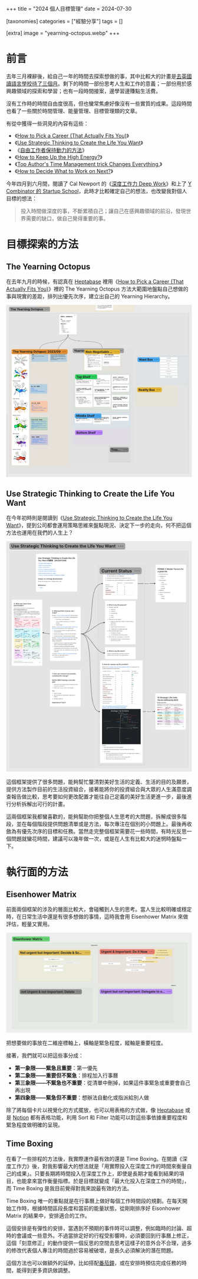 +++
title = "2024 個人目標管理"
date = 2024-07-30

[taxonomies]
categories = ["經驗分享"]
tags = []

[extra]
image = "yearning-octopus.webp"
+++

# 前言
去年三月裸辭後，給自己一年的時間去探索想做的事，其中比較大的計畫是[去英國讀語言學校待了三個月](@/blog/2023-wimbledon-language-school/index.md)。剩下的時間一部份思考人生和工作的意義；一部份用於感興趣領域的探索和學習；也有一段時間接案，邊學習邊賺點生活費。

沒有工作時的時間自由度很高，但也蠻常焦慮好像沒有一些實質的成果。這段時間也看了一些關於時間管理、能量管理、目標管理類的文章。

有從中獲得一些洞見的內容有這些：
* 《[How to Pick a Career (That Actually Fits You)](@/wisdom/articles/picking-career/index.md)》
* 《[Use Strategic Thinking to Create the Life You Want](https://hbr.org/2023/12/use-strategic-thinking-to-create-the-life-you-want/)》
* 《[自由工作者保持動力的方法](@/wisdom/articles/how-i-stay-motivative-as-a-solo-creator/index.md)》
* 《[How to Keep Up the High Energy?](@/wisdom/videos/how-to-keep-up-the-high-energy/index.md)》
* 《[Top Author's Time Management trick Changes Everything.](https://youtu.be/0q7lW8OJ59U)》
* 《[How to Decide What to Work on Next?](https://nesslabs.com/decide-what-to-work-on-next)》

今年四月到六月間，閱讀了 Cal Newport 的《[深度工作力 Deep Work](https://www.goodreads.com/book/show/25744928-deep-work)》和上了 [Y Combinator 的 Startup School](https://startupschool.org)，此時才比較確定自己的想法，也改變我對個人目標的想法：

> 投入時間做深度的事，不斷累積自己；讓自己在感興趣領域的前沿，發現世界需要的缺口，做自己覺得重要的事。

# 目標探索的方法

## The Yearning Octopus
在去年九月的時候，有認真在 [Heptabase](@/blog/heptabase/index.md) 裡用《[How to Pick a Career (That Actually Fits You)](https://waitbutwhy.com/2018/04/picking-career.html)》裡的 The Yearning Octopus 方法大範圍地盤點自己想做的事與現實的差距，排列出優先次序，建立出自己的 Yearning Hierarchy。

![](yearning-octopus.webp)

## Use Strategic Thinking to Create the Life You Want
在今年初時則是閱讀到《[Use Strategic Thinking to Create the Life You Want](https://hbr.org/2023/12/use-strategic-thinking-to-create-the-life-you-want/)》，提到公司都會運用策略思維來盤點現況、決定下一步的走向，何不把這個方法也運用在我們的人生上？

![](strategic-thinking.webp)

這個框架提供了很多問題，能夠幫忙釐清對美好生活的定義、生活的目的及願景，提供方法製作目前的生活投資組合，接著能將你的投資組合與大眾的人生滿意度調查報告做比較，思考要如何更改配置才能往自己定義的美好生活更進一步，最後進行分析拆解出可行的計畫。

這兩個框架我都蠻喜歡的，能夠幫助你把整個人生思考的大問題，拆解成很多階段，並在每個階段提供問題清單或是方法，每次專注在個別的小問題上。最後再收斂為有優先次序的目標和任務。當然走完整個框架需要花一些時間，有時光反思一個問題就蠻花時間，建議可以幾年做一次，或是在人生有比較大的迷惘時盤點一下。

# 執行面的方法

## Eisenhower Matrix

前面兩個框架的涉及的層面比較大，會碰觸到人生的思考。當人生比較明確或穩定時，在日常生活中還是有很多想做的事情，這時我會用 Eisenhower Matrix 來做評估，輕量又實用。

![](eisenhower.webp)

把想要做的事放在二維座標軸上，橫軸是緊急程度，縱軸是重要程度。

接著，我們就可以把這些事分成：

* **第一象限——緊急且重要**：第一優先
* **第二象限——重要但不緊急**：排程加入行事曆
* **第三象限——不緊急也不重要**：從清單中刪掉，如果這件事緊急或重要會自己再出現
* **第四象限——緊急但不重要**：想辦法自動化或指派給別人做

除了將每個卡片以視覺化的方式擺放，也可以用表格的方式做，像 [Heptabase](@/blog/heptabase/index.md) 或是 [Notion](https://notion.so/) 都有表格功能，利用 Sort 和 Filter 功能可以對這些事依據重要程度和緊急程度做明確的呈現。

## Time Boxing

在看了一些排程的方法後，我實際運作最有效的還是 Time Boxing。在閱讀《深度工作力》後，對我影響最大的想法就是「用實際投入在深度工作的時間來衡量自己的成果」。只要長期將時間投入在深度工作上，即使是長期才能看到結果的項目，也能拿來當作衡量指標。於是目標就變成「最大化投入在深度工作的時間」，而 Time Boxing 是我目前覺得對我來說最有效的方法。

Time Boxing 唯一的重點就是在行事曆上做好每個工作時間段的規劃。在每天開始工作時，根據時間區段長度和當前的能量狀態，從剛剛排序好 Eisonhower Matrix 的結果中，安排適合的工作。

這個安排是有彈性的安排，當遇到不預期的事件時可以調整，例如臨時的討論、超時的會議或一些意外。不過當排定好的行程受影響時，必須要回到行事曆上修正，這個「刻意修正」的動作提供一個反思的空間去思考這樣子的意外合不合理，過多的修改代表個人專注的時間過於容易被破壞，是長久必須解決的潛在問題。

這個方法也可以做額外的延伸，比如搭配[番茄鐘](https://zh.wikipedia.org/zh-tw/%E7%95%AA%E8%8C%84%E5%B7%A5%E4%BD%9C%E6%B3%95)，或在安排時預估完成任務的時間，能得到更多資訊做調整。
